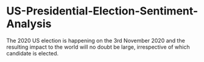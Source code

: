 # US-Presidential-Election-Sentiment-Analysis
The 2020 US election is happening on the 3rd November 2020 and the resulting impact to the world will no doubt be large, irrespective of which candidate is elected.
